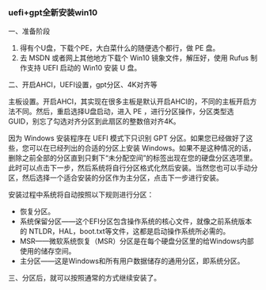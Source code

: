 ### uefi+gpt全新安装win10

一、准备阶段

1. 得有个U盘，下载个PE，大白菜什么的随便选个都行，做 PE 盘。
2. 去 MSDN 或者网上其他地方下载个 Win10 镜象文件，解压好，使用 Rufus 制作支持 UEFI 启动的 Win10 安装 U 盘。

二、开启AHCI，UEFI设置，gpt分区、4K对齐等

主板设置。开启AHCI，其实现在很多主板是默认开启AHCI的，不同的主板开启方法不同。然后，重启选择U盘启动，进入 PE ，进行分区操作，分区类型选 GUID，别忘了勾选对齐分区到此扇区的整数倍对齐4K。

因为 Windows 安装程序在 UEFI 模式下只识别 GPT 分区。如果您已经做好了这些，您可以在已经列出的合适的分区上安装 Windows。如果不是这种情况的话，删除之前全部的分区直到只剩下“未分配空间”的标签出现在您的硬盘分区选项里。此时可以点击下一步，然后系统将自行分区格式化然后安装。当然您也可以手动分区，然后选择一个适合安装的分区作为主分区，点击下一步进行安装。

安装过程中系统将自动按照以下规则进行分区：

+   恢复分区。
+   系统保留分区——这个EFI分区包含操作系统的核心文件，就像之前系统版本的 NTLDR，HAL，boot.txt等文件，这都是启动操作系统所必需的。
+   MSR——微软系统恢复（MSR）分区是在每个硬盘分区里的给Windows内部使用的储存空间。
+   主分区——这是Windows和所有用户数据储存的通用分区，即系统分区。

三、分区后，就可以按照通常的方式继续安装了。
